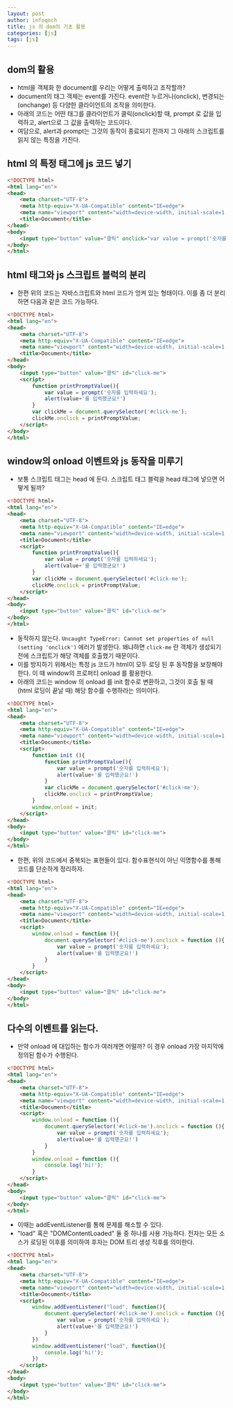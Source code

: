 ```yaml
---
layout: post
author: infoqoch
title: js 의 dom의 기초 활용
categories: [js]
tags: [js]
---
```


## dom의 활용
- html을 객체화 한 document를 우리는 어떻게 출력하고 조작할까?
- document의 태그 객체는 event를 가진다. event란 누르거나(onclick), 변경되는(onchange) 등 다양한 클라이언트의 조작을 의미한다.
- 아래의 코드는 어떤 태그를 클라이언트가 클릭(onclick)할 때, prompt 로 값을 입력하고, alert으로 그 값을 출력하는 코드이다.
- 여담으로, alert과 prompt는 그것의 동작이 종료되기 전까지 그 아래의 스크립트를 읽지 않는 특징을 가진다.
  
## html 의 특정 태그에 js 코드 넣기

```html
<!DOCTYPE html>
<html lang="en">
<head>
    <meta charset="UTF-8">
    <meta http-equiv="X-UA-Compatible" content="IE=edge">
    <meta name="viewport" content="width=device-width, initial-scale=1.0">
    <title>Document</title>
</head>
<body>
    <input type="button" value="클릭" onclick="var value = prompt('숫자를 입력하세요'); alert(value+'를 입력했군요!')">
</body>
</html>
```

## html 태그와 js 스크립트 블럭의 분리 

- 한편 위의 코드는 자바스크립트와 html 코드가 엉켜 있는 형태이다. 이를 좀 더 분리하면 다음과 같은 코드 가능하다.

```html
<!DOCTYPE html>
<html lang="en">
<head>
    <meta charset="UTF-8">
    <meta http-equiv="X-UA-Compatible" content="IE=edge">
    <meta name="viewport" content="width=device-width, initial-scale=1.0">
    <title>Document</title>
</head>
<body>
    <input type="button" value="클릭" id="click-me">
    <script>
        function printPromptValue(){
            var value = prompt('숫자를 입력하세요'); 
            alert(value+'를 입력했군요!')
        }
        var clickMe = document.querySelector('#click-me');
        clickMe.onclick = printPromptValue;
    </script>
</body>
</html>
```

## window의 onload 이벤트와 js 동작을 미루기

- 보통 스크립트 태그는 head 에 둔다. 스크립트 태그 블럭을 head 태그에 넣으면 어떻게 될까?
    
```html
<!DOCTYPE html>
<html lang="en">
<head>
    <meta charset="UTF-8">
    <meta http-equiv="X-UA-Compatible" content="IE=edge">
    <meta name="viewport" content="width=device-width, initial-scale=1.0">
    <title>Document</title>
    <script>
        function printPromptValue(){
            var value = prompt('숫자를 입력하세요'); 
            alert(value+'를 입력했군요!')
        }
        var clickMe = document.querySelector('#click-me');
        clickMe.onclick = printPromptValue;
    </script>
</head>
<body>
    <input type="button" value="클릭" id="click-me">
</body>
</html>
```
- 동작하지 않는다. `Uncaught TypeError: Cannot set properties of null (setting 'onclick')` 에러가 발생한다. 왜냐하면 `click-me` 란 객체가 생성되기 전에 스크립트가 해당 객체를 호출했기 때문이다. 
- 이를 방지하기 위해서는 특정 js 코드가 html이 모두 로딩 된 후 동작함을 보장해야 한다. 이 때 window의 프로퍼티 onload 를 활용한다.
- 아래의 코드는 window 의 onload 를 init 함수로 변환하고, 그것이 호출 될 때(html 로딩이 끝날 때) 해당 함수를 수행하라는 의미이다.

```html
<!DOCTYPE html>
<html lang="en">
<head>
    <meta charset="UTF-8">
    <meta http-equiv="X-UA-Compatible" content="IE=edge">
    <meta name="viewport" content="width=device-width, initial-scale=1.0">
    <title>Document</title>
    <script>
        function init (){
            function printPromptValue(){
                var value = prompt('숫자를 입력하세요'); 
                alert(value+'를 입력했군요!')
            }
            var clickMe = document.querySelector('#click-me');
            clickMe.onclick = printPromptValue;
        }
        window.onload = init;
    </script>
</head>
<body>
    <input type="button" value="클릭" id="click-me">
</body>
</html>
```

- 한편, 위의 코드에서 중복되는 표현들이 있다. 함수표현식이 아닌 익명함수를 통해 코드를 단순하게 정리하자.

```html
<!DOCTYPE html>
<html lang="en">
<head>
    <meta charset="UTF-8">
    <meta http-equiv="X-UA-Compatible" content="IE=edge">
    <meta name="viewport" content="width=device-width, initial-scale=1.0">
    <title>Document</title>
    <script>
        window.onload = function (){
            document.querySelector('#click-me').onclick = function (){
                var value = prompt('숫자를 입력하세요'); 
                alert(value+'를 입력했군요!')
            }
        }            
    </script>
</head>
<body>
    <input type="button" value="클릭" id="click-me">
</body>
</html>
```

## 다수의 이벤트를 읽는다.
- 만약 onload 에 대입하는 함수가 여러개면 어떨까? 이 경우 onload 가장 마지막에 정의된 함수가 수행된다.

```html
<!DOCTYPE html>
<html lang="en">
<head>
    <meta charset="UTF-8">
    <meta http-equiv="X-UA-Compatible" content="IE=edge">
    <meta name="viewport" content="width=device-width, initial-scale=1.0">
    <title>Document</title>
    <script>
        window.onload = function (){
            document.querySelector('#click-me').onclick = function (){
                var value = prompt('숫자를 입력하세요'); 
                alert(value+'를 입력했군요!')
            }
        }                    
        window.onload = function (){
            console.log('hi!');
        }            
    </script>
</head>
<body>
    <input type="button" value="클릭" id="click-me">
</body>
</html>
```
- 이때는 addEventListener를 통해 문제를 해소할 수 있다.
- "load" 혹은 "DOMContentLoaded" 둘 중 하나를 사용 가능하다. 전자는 모든 소스가 로딩된 이후를 의미하여 후자는 DOM 트리 생성 직후를 의미한다. 

```html
<!DOCTYPE html>
<html lang="en">
<head>
    <meta charset="UTF-8">
    <meta http-equiv="X-UA-Compatible" content="IE=edge">
    <meta name="viewport" content="width=device-width, initial-scale=1.0">
    <title>Document</title>
    <script>
        window.addEventListener("load", function(){
            document.querySelector('#click-me').onclick = function (){
                var value = prompt('숫자를 입력하세요'); 
                alert(value+'를 입력했군요!')
            }
        })                    
        window.addEventListener("load", function(){
            console.log('hi!');
        })                    
    </script>
</head>
<body>
    <input type="button" value="클릭" id="click-me">
</body>
</html>
```
